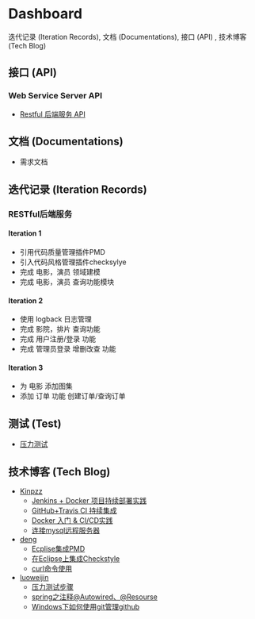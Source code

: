 # Dashboard
迭代记录 (Iteration Records), 文档 (Documentations), 接口 (API) , 技术博客 (Tech Blog)

## 接口 (API)

### Web Service Server API

* [Restful 后端服务 API](https://github.com/SevenDwarfs/WebService/blob/dev/doc/API.md)

## 文档 (Documentations)

* 需求文档

## 迭代记录 (Iteration Records)
### RESTful后端服务
#### Iteration 1
- 引用代码质量管理插件PMD
- 引入代码风格管理插件checksylye
- 完成 电影，演员 领域建模
- 完成 电影，演员 查询功能模块
#### Iteration 2
- 使用 logback 日志管理
- 完成 影院，排片 查询功能
- 完成 用户注册/登录 功能
- 完成 管理员登录 增删改查 功能
#### Iteration 3
- 为 电影 添加图集
- 添加 订单 功能 创建订单/查询订单
## 测试 (Test)

* [压力测试](/articles/StressTest.md)

## 技术博客 (Tech Blog)

* [Kinpzz](https://github.com/Kinpzz)
  * [Jenkins + Docker 项目持续部署实践](https://blog.kinpzz.com/2017/06/08/jenkins-docker-ci-cd/)
  * [GitHub+Travis CI 持续集成](https://blog.kinpzz.com/2017/04/09/GitHub-Travis-CI/)
  * [Docker 入门 & CI/CD实践](https://blog.kinpzz.com/2017/05/16/docker-ci-cd/)
  * [连接mysql远程服务器](https://blog.kinpzz.com/2017/06/04/connect-mysql-server/)
* [deng](http://blog.csdn.net/zhzdeng)
  * [Ecplise集成PMD](http://blog.csdn.net/zhzdeng/article/details/70041309)
  * [在Eclipse上集成Checkstyle](http://blog.csdn.net/zhzdeng/article/details/69831491)
  * [curl命令使用](http://blog.csdn.net/zhzdeng/article/details/52683106)
* [luoweijin](http://blog.csdn.net/luosaosao)
  * [压力测试步骤](http://blog.csdn.net/luosaosao/article/details/72900072)
  * [spring之注释@Autowired、@Resourse](http://blog.csdn.net/luosaosao/article/details/61636667)
  * [ Windows下如何使用git管理github ](http://blog.csdn.net/luosaosao/article/details/63684470)
